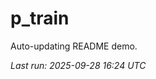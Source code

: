 # p_train

Auto-updating README demo.

<!--START_SECTION:status-->
_Last run: 2025-09-28 16:24 UTC_
<!--END_SECTION:status-->


















































































































































































































































































































































































































































































































































































































































































































































































































































